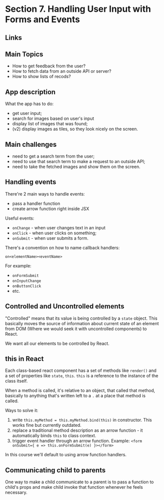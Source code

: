 # Section 7. Handling User Input with Forms and Events

## Links

## Main Topics

- How to get feedback from the user?
- How to fetch data from an outside API or server?
- How to show lists of recods?

## App description

What the app has to do:

- get user input;
- search for images based on user's input
- display list of images that was found;
- (v2) display images as tiles, so they look nicely on the screen.

## Main challenges

- need to get a search term from the user;
- need to use that search term to make a request to an outside API;
- need to take the fetched images and show them on the screen.

## Handling events

There're 2 main ways to handle events:

- pass a handler function
- create arrow function right inside JSX

Useful events:

- `onChange` - when user changes text in an input
- `onClick` - when user clicks on something;
- `onSubmit` - when user submits a form.

There's a convention on how to name callback handlers:

`on<elementName><eventName>`

For example:

- `onFormSubmit`
- `onInputChange`
- `onButtonClick`
- etc.

## Controlled and Uncontrolled elements

"Controlled" means that its value is being controlled by a `state` object. This basically moves the source of information about current state of an element from DOM (Where we would seek it with uncontrolled components) to React.

We want all our elements to be controlled by React.

## this in React

Each class-based react component has a set of methods like `render()` and a set of properties like `state`, `this`. `this` is a reference to the instance of the class itself.

When a method is called, it's relative to an object, that called that method, basically to anything that's written left to a `.` at a place that method is called.

Ways to solve it:

1. write `this.myMethod = this.myMethod.bind(this)` in constructor. This works fine but currently outdated.
2. replace a traditional method description as an arrow function - it automatically binds `this` to class context.
3. trigger event handler through an arrow function. Example: `<form onSubmit={ e => this.onFormSubmit(e) }></form>`

In this course we'll default to using arrow function handlers.

## Communicating child to parents

One way to make a child communicate to a parent is to pass a function to child's props and make child invoke that function whenever he feels necessary.
